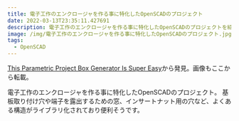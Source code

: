 ```yaml
---
title: 電子工作のエンクロージャを作る事に特化したOpenSCADのプロジェクト
date: 2022-03-13T23:35:11.427691
description: 電子工作のエンクロージャを作る事に特化したOpenSCADのプロジェクトを紹介します。
image: /img/電子工作のエンクロージャを作る事に特化したOpenSCADのプロジェクト.jpg
tags:
  - OpenSCAD
---
```

[This Parametric Project Box Generator Is Super Easy](https://willem.aandewiel.nl/index.php/2022/01/02/yet-another-parametric-projectbox-generator/)から発見。画像もここから転載。

電子工作のエンクロージャを作る事に特化したOpenSCADのプロジェクト。
基板取り付け穴や端子を露出するための窓、インサートナット用の穴など、よくある構造がライブラリ化されており便利そうです。

